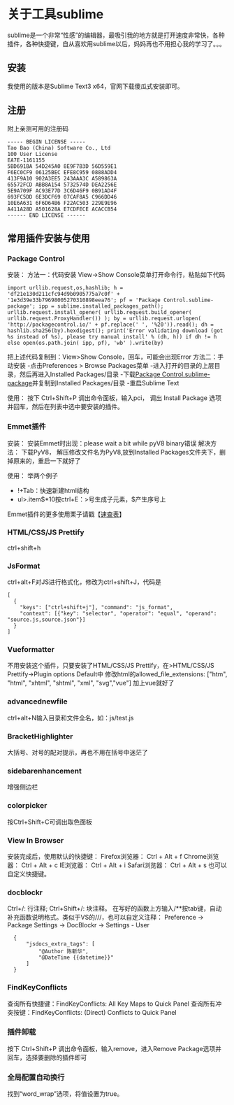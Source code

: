 # 关于工具sublime
sublime是一个非常“性感”的编辑器，最吸引我的地方就是打开速度非常快，各种插件，各种快捷键，自从喜欢用sublime以后，妈妈再也不用担心我的学习了。。。

## 安装
我使用的版本是Sublime Text3 x64，官网下载傻瓜式安装即可。

## 注册
附上亲测可用的注册码
```
----- BEGIN LICENSE -----
Tao Bao (China) Software Co., Ltd
100 User License
EA7E-1161155
5BD691BA 54D245A0 8E9F7B3D 56D559E1
F6EC0CF9 06125BEC EFE8C959 0888ADD4
413F9A10 902A3EE5 243AAA3C A589863A
65572FCD ABB8A154 5732574D DEA2256E
5E9A709F AC93E77D 3C6D46F9 0B91AD4F
693FC5DD 6E3DCF69 07CAF8A5 C966DD46
10E6A631 6F6D64B6 F22AC503 229E9E96
A411A28D A501628A E7CDFECE ACACCB54
------ END LICENSE ------
```

## 常用插件安装与使用

### Package Control
安装：
方法一：代码安装
View->Show Console菜单打开命令行，粘贴如下代码
```
import urllib.request,os,hashlib; h = 'df21e130d211cfc94d9b0905775a7c0f' + '1e3d39e33b79698005270310898eea76'; pf = 'Package Control.sublime-package'; ipp = sublime.installed_packages_path(); urllib.request.install_opener( urllib.request.build_opener( urllib.request.ProxyHandler()) ); by = urllib.request.urlopen( 'http://packagecontrol.io/' + pf.replace(' ', '%20')).read(); dh = hashlib.sha256(by).hexdigest(); print('Error validating download (got %s instead of %s), please try manual install' % (dh, h)) if dh != h else open(os.path.join( ipp, pf), 'wb' ).write(by)
```

把上述代码复制到：View>Show Console，回车，可能会出现Error
方法二：手动安装
-点击Preferences > Browse Packages菜单
-进入打开的目录的上层目录，然后再进入Installed Packages/目录
-下载[Package Control.sublime-package](https://sublime.wbond.net/Package%20Control.sublime-package)并复制到Installed Packages/目录
-重启Sublime Text

使用：
按下 Ctrl+Shift+P 调出命令面板，输入pci， 调出 Install Package 选项并回车，然后在列表中选中要安装的插件。

### Emmet插件
安装：
安装Emmet时出现：please wait a bit while pyV8 binary错误
解决方法：
下载PyV8，
解压修改文件名为PyV8,放到Installed Packages文件夹下，删掉原来的，重启一下就好了

使用：
举两个例子
- !+Tab：快速新建html结构
- ul\>.item$\*10按ctrl+E：\>号生成子元素，\$产生序号上

Emmet插件的更多使用栗子请戳【[速查表](https://docs.emmet.io/cheat-sheet/)】

### HTML/CSS/JS Prettify
ctrl+shift+h

### JsFormat
ctrl+alt+F对JS进行格式化，修改为ctrl+shift+J，代码是
```
[
  {
    "keys": ["ctrl+shift+j"], "command": "js_format",
    "context": [{"key": "selector", "operator": "equal", "operand": "source.js,source.json"}]
  }
]
```

### Vueformatter
不用安装这个插件，只要安装了HTML/CSS/JS Prettify，在>HTML/CSS/JS Prettify->Plugin options Default中
修改html的allowed_file_extensions: ["htm", "html", "xhtml", "shtml", "xml", "svg","vue"] 加上vue就好了

### advancednewfile
ctrl+alt+N输入目录和文件全名，如：js/test.js

### BracketHighlighter
大括号、对号的配对提示，再也不用在括号中迷茫了

### sidebarenhancement
增强侧边栏

### colorpicker
按Ctrl+Shift+C可调出取色面板

### View In Browser
安装完成后，使用默认的快捷键：
Firefox浏览器： Ctrl + Alt + f
Chrome浏览器： Ctrl + Alt + c
IE浏览器： Ctrl + Alt + i
Safari浏览器： Ctrl + Alt + s
也可以自定义快捷键。

### docblockr
Ctrl+/: 行注释;
Ctrl+Shift+/: 块注释。
在写好的函数上方输入/\*\*按tab键，自动补充函数说明格式。类似于VS的///，也可以自定义注释：
  Preference -> Package Settings -> DocBlockr -> Settings - User
```
  {
      "jsdocs_extra_tags": [
          "@Author 陈新华",
          "@DateTime {{datetime}}"
      ]
  }
```


### FindKeyConflicts
查询所有快捷键：FindKeyConflicts: All Key Maps to Quick Panel
查询所有冲突按键：FindKeyConflicts: (Direct) Conflicts to Quick Panel

### 插件卸载
按下 Ctrl+Shift+P 调出命令面板，输入remove，进入Remove Package选项并回车，选择要删除的插件即可

### 全局配置自动换行
找到“word_wrap”选项，将值设置为true。
